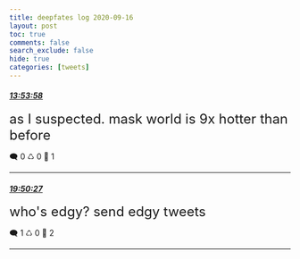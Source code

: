 ```yaml
---
title: deepfates log 2020-09-16
layout: post
toc: true
comments: false
search_exclude: false
hide: true
categories: [tweets]
---
```



#### <a href = "https://twitter.com/deepfates/status/1306320443612168192">*13:53:58*</a>

<font size="5">as I suspected. mask world is 9x hotter than before</font>



🗨️ 0 ♺ 0 🤍  1   

---
    
#### <a href = "https://twitter.com/deepfates/status/1306410156851261440">*19:50:27*</a>

<font size="5">who's edgy? send edgy tweets</font>



🗨️ 1 ♺ 0 🤍  2   

---
    
            


